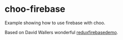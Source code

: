 # choo-firebase
Example showing how to use firebase with choo.

Based on David Wallers wonderful [reduxfirebasedemo](https://github.com/krawaller/reduxfirebasedemo).
